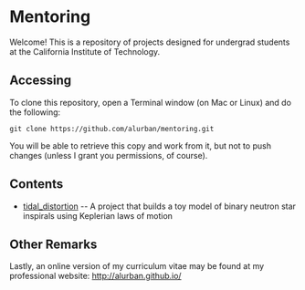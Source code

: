 Mentoring
=========

Welcome! This is a repository of projects designed for undergrad students at the California Institute of Technology.

Accessing
---------

To clone this repository, open a Terminal window (on Mac or Linux) and do the following:

```
git clone https://github.com/alurban/mentoring.git
```

You will be able to retrieve this copy and work from it, but not to push changes (unless I grant you permissions, of course).

Contents
--------

* [tidal_distortion](https://github.com/alurban/mentoring/tree/master/tidal_distortion) -- A project that builds a toy model of binary neutron star inspirals using Keplerian laws of motion

Other Remarks
-------------

Lastly, an online version of my curriculum vitae may be found at my professional website:
   http://alurban.github.io/
